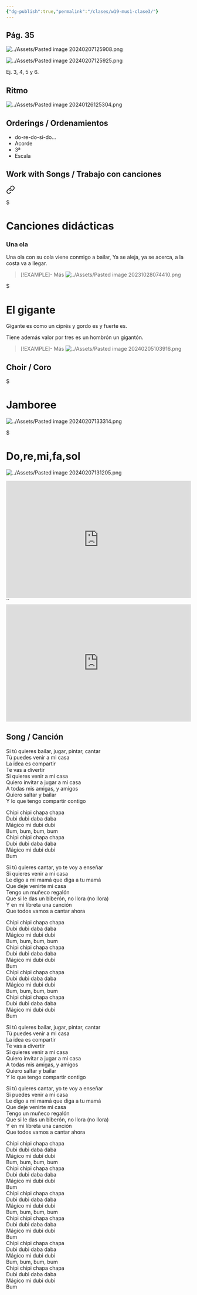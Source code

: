 ```yaml
---
{"dg-publish":true,"permalink":"/clases/w19-mus1-clase3/"}
---
```


<div class="slide">

## Pág. 35

</div>
<div class=slide>

![../Assets/Pasted image 20240207125908.png](/img/user/Assets/Pasted%20image%2020240207125908.png)

</div>
<div class="slide">

![../Assets/Pasted image 20240207125925.png](/img/user/Assets/Pasted%20image%2020240207125925.png)

</div>
<div class="slide">

Ej. 3, 4, 5 y 6.

</div>
<div class=slide>

##  Ritmo

![../Assets/Pasted image 20240126125304.png](/img/user/Assets/Pasted%20image%2020240126125304.png)

</div>
<div class=slide>

## Orderings / Ordenamientos

- do-re-do-si-do...
- Acorde
- 3ª
- Escala

</div>

<div class=slide>

## Work with Songs  / Trabajo con canciones


<div class="transclusion internal-embed is-loaded"><a class="markdown-embed-link" href="/recursos/canciones-didacticas/#una-ola" aria-label="Open link"><svg xmlns="http://www.w3.org/2000/svg" width="24" height="24" viewBox="0 0 24 24" fill="none" stroke="currentColor" stroke-width="2" stroke-linecap="round" stroke-linejoin="round" class="svg-icon lucide-link"><path d="M10 13a5 5 0 0 0 7.54.54l3-3a5 5 0 0 0-7.07-7.07l-1.72 1.71"></path><path d="M14 11a5 5 0 0 0-7.54-.54l-3 3a5 5 0 0 0 7.07 7.07l1.71-1.71"></path></svg></a><div class="markdown-embed">

$<div class="markdown-embed-title">

# Canciones didácticas

</div>


### Una ola

Una ola con su cola viene conmigo a bailar,
Ya se aleja, ya se acerca, a la costa va a llegar.

>[!EXAMPLE]- Más
>![../Assets/Pasted image 20231028074410.png](/img/user/Assets/Pasted%20image%2020231028074410.png)


</div></div>


</div>
 <div class="slide">


<div class="transclusion internal-embed is-loaded"><div class="markdown-embed">

$<div class="markdown-embed-title">

# El gigante

</div>


Gigante es
como un ciprés
y gordo es
y fuerte es.

Tiene además
valor por tres
es un hombrón
un gigantón.

>[!EXAMPLE]- Más
>![../Assets/Pasted image 20240205103916.png](/img/user/Assets/Pasted%20image%2020240205103916.png)

</div></div>


</div>
<div class=slide>

## Choir / Coro


<div class="transclusion internal-embed is-loaded"><div class="markdown-embed">

$<div class="markdown-embed-title">

# Jamboree

</div>




![../Assets/Pasted image 20240207133314.png](/img/user/Assets/Pasted%20image%2020240207133314.png)

</div></div>


</div>
<div class="slide">


<div class="transclusion internal-embed is-loaded"><div class="markdown-embed">

$<div class="markdown-embed-title">

# Do,re,mi,fa,sol

</div>




![../Assets/Pasted image 20240207131205.png](/img/user/Assets/Pasted%20image%2020240207131205.png)

</div></div>


</div>
<div class="slide">

<iframe src="https://www.soundslice.com/slices/nrpYc/embed-channelpost/" width="100%" height="320" frameBorder="0"></iframe>``<iframe src="https://www.soundslice.com/slices/nrpYc/embed-channelpost/" width="100%" height="320" frameBorder="0"></iframe>

</div>
<div class=slide>

## Song / Canción

Si tú quieres bailar, jugar, pintar, cantar  
Tú puedes venir a mi casa  
La idea es compartir  
Te vas a divertir  
Si quieres venir a mi casa  
Quiero invitar a jugar a mi casa  
A todas mis amigas, y amigos  
Quiero saltar y bailar  
Y lo que tengo compartir contigo

Chipi chipi chapa chapa  
Dubi dubi daba daba  
Mágico mi dubi dubi  
Bum, bum, bum, bum  
Chipi chipi chapa chapa  
Dubi dubi daba daba  
Mágico mi dubi dubi  
Bum

Si tú quieres cantar, yo te voy a enseñar  
Si quieres venir a mi casa  
Le digo a mi mamá que diga a tu mamá  
Que deje venirte mi casa  
Tengo un muñeco regalón  
Que si le das un biberón, no llora (no llora)  
Y en mi libreta una canción  
Que todos vamos a cantar ahora

Chipi chipi chapa chapa  
Dubi dubi daba daba  
Mágico mi dubi dubi  
Bum, bum, bum, bum  
Chipi chipi chapa chapa  
Dubi dubi daba daba  
Mágico mi dubi dubi  
Bum  
Chipi chipi chapa chapa  
Dubi dubi daba daba  
Mágico mi dubi dubi  
Bum, bum, bum, bum  
Chipi chipi chapa chapa  
Dubi dubi daba daba  
Mágico mi dubi dubi  
Bum

Si tú quieres bailar, jugar, pintar, cantar  
Tú puedes venir a mi casa  
La idea es compartir  
Te vas a divertir  
Si quieres venir a mi casa  
Quiero invitar a jugar a mi casa  
A todas mis amigas, y amigos  
Quiero saltar y bailar  
Y lo que tengo compartir contigo

Si tú quieres cantar, yo te voy a enseñar  
Si puedes venir a mi casa  
Le digo a mi mamá que diga a tu mamá  
Que deje venirte mi casa  
Tengo un muñeco regalón  
Que si le das un biberón, no llora (no llora)  
Y en mi libreta una canción  
Que todos vamos a cantar ahora

Chipi chipi chapa chapa  
Dubi dubi daba daba  
Mágico mi dubi dubi  
Bum, bum, bum, bum  
Chipi chipi chapa chapa  
Dubi dubi daba daba  
Mágico mi dubi dubi  
Bum  
Chipi chipi chapa chapa  
Dubi dubi daba daba  
Mágico mi dubi dubi  
Bum, bum, bum, bum  
Chipi chipi chapa chapa  
Dubi dubi daba daba  
Mágico mi dubi dubi  
Bum  
Chipi chipi chapa chapa  
Dubi dubi daba daba  
Mágico mi dubi dubi  
Bum, bum, bum, bum  
Chipi chipi chapa chapa  
Dubi dubi daba daba  
Mágico mi dubi dubi  
Bum

</div>